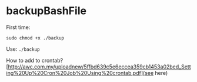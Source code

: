 # backupBashFile

First time: 
```
sudo chmod +x ./backup
```

Use: 
```./backup```

How to add to crontab? 
[http://awc.com.my/uploadnew/5ffbd639c5e6eccea359cb1453a02bed_Setting%20Up%20Cron%20Job%20Using%20crontab.pdf](see here)
